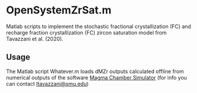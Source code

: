 # OpenSystemZrSat.m

Matlab scripts to implement the stochastic fractional crystallization (FC) and recharge fraction crystallization (FC) zircon saturation model from Tavazzani et al. (2020).

## Usage

The Matlab script Whatever.m loads dMZr outputs calculated offline from numerical outputs of the software [Magma Chamber Simulator](https://mcs.geol.ucsb.edu/code)
(for info you can contact [ltavazzani@smu.edu](mailto:ltavazzani@smu.edu))

